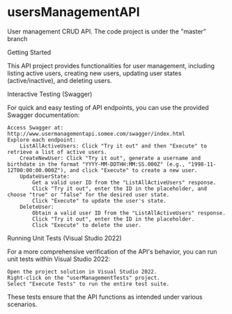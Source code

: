 # usersManagementAPI
User management CRUD API. 
The code project is under the "master" branch

Getting Started

This API project provides functionalities for user management, including listing active users, creating new users, updating user states (active/inactive), and deleting users.

Interactive Testing (Swagger)

For quick and easy testing of API endpoints, you can use the provided Swagger documentation:

    Access Swagger at: http://www.usermanagementapi.somee.com/swagger/index.html
    Explore each endpoint:
        ListAllActiveUsers: Click "Try it out" and then "Execute" to retrieve a list of active users.
        CreateNewUser: Click "Try it out", generate a username and birthdate in the format "YYYY-MM-DDTHH:MM:SS.000Z" (e.g., "1998-11-12T00:00:00.000Z"), and click "Execute" to create a new user.
        UpdateUserState:
            Get a valid user ID from the "ListAllActiveUsers" response.
            Click "Try it out", enter the ID in the placeholder, and choose "true" or "false" for the desired user state.
            Click "Execute" to update the user's state.
        DeleteUser:
            Obtain a valid user ID from the "ListAllActiveUsers" response.
            Click "Try it out", enter the ID in the placeholder.
            Click "Execute" to delete the user.

Running Unit Tests (Visual Studio 2022)

For a more comprehensive verification of the API's behavior, you can run unit tests within Visual Studio 2022:

    Open the project solution in Visual Studio 2022.
    Right-click on the "userManagementTests" project.
    Select "Execute Tests" to run the entire test suite.

These tests ensure that the API functions as intended under various scenarios.
